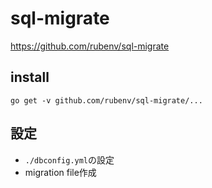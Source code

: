 # sql-migrate
https://github.com/rubenv/sql-migrate

## install
```
go get -v github.com/rubenv/sql-migrate/...
```

## 設定
- `./dbconfig.yml`の設定
- migration file作成
```

```
